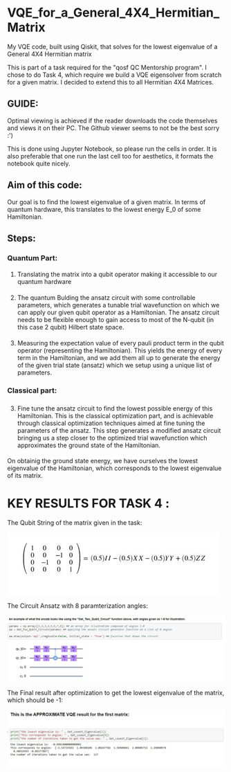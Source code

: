 # VQE_for_a_General_4X4_Hermitian_Matrix
My VQE code, built using Qiskit, that solves for the lowest eigenvalue of a General 4X4 Hermitian matrix

This is part of a task required for the "qosf QC Mentorship program". I chose to do Task 4, which require we build a VQE eigensolver from scratch for a given matrix. I decided to extend this to all Hermitian 4X4 Matrices.

## GUIDE:

Optimal viewing is achieved if the reader downloads the code themselves and views it on their PC. The Github viewer seems to not be the best sorry :') 

This is done using Jupyter Notebook, so please run the cells in order. It is also preferable that one run the last cell too for aesthetics, it formats the notebook quite nicely.

## Aim of this code:
Our goal is to find the lowest eigenvalue of a given matrix. In terms of quantum hardware, this translates to the lowest energy E_0 of some Hamiltonian.
### 
## Steps:
#### 
### Quantum Part:
#### 
1. Translating the matrix into a qubit operator making it accessible to our quantum hardware
#### 
2. The quantum Bulding the ansatz circuit with some controllable parameters, which generates a tunable trial wavefunction on which we can apply our given qubit operator as a Hamiltonian. The ansatz circuit needs to be flexible enough to gain access to most of the N-qubit (in this case 2 qubit) Hilbert state space.
#### 
3. Measuring the expectation value of every pauli product term in the qubit operator (representing the Hamiltonian). This yields the energy of every term in the Hamiltonian, and we add them all up to generate the energy of the given trial state (ansatz) which we setup using a unique list of parameters.
#### 
### Classical part:
### 
3. Fine tune the ansatz circuit to find the lowest possible energy of this Hamiltonian. This is the classical optimization part, and is achievable through classical optimization techniques aimed at fine tuning the parameters of the ansatz. This step generates a modified ansatz circuit bringing us a step closer to the optimized trial wavefunction which approximates the ground state of the Hamiltonian.
#### 
On obtainig the ground state energy, we have ourselves the lowest eigenvalue of the Hamiltonian, which corresponds to the lowest eigenvalue of its matrix.

# KEY RESULTS FOR TASK 4 :

The Qubit String of the matrix given in the task:  
  
![Qubit string](https://github.com/Hish-am/VQE_for_a_General_4X4_Hermitian_Matrix/blob/master/Sneak%20peek%20at%20results/Qubit_string.JPG)  

The Circuit Ansatz with 8 paramterization angles:  

![Ansatz](https://github.com/Hish-am/VQE_for_a_General_4X4_Hermitian_Matrix/blob/master/Sneak%20peek%20at%20results/ansatz_circuit.JPG)  

The Final result after optimization to get the lowest eigenvalue of the matrix, which should be -1:  

![Lowest Eigenvalue](https://github.com/Hish-am/VQE_for_a_General_4X4_Hermitian_Matrix/blob/master/Sneak%20peek%20at%20results/Lowest_Eigenvalue.JPG)  







